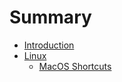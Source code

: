 # Summary

* [Introduction](README.md)
* [Linux](linux/README.md)
  * [MacOS Shortcuts](linux/macos-shortcuts.md)

